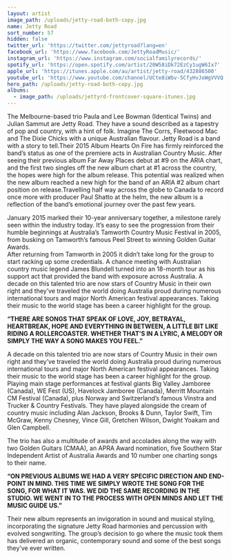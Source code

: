```yaml
---
layout: artist
image_path: /uploads/jetty-road-both-copy.jpg
name: Jetty Road
sort_number: 57
hidden: false
twitter_url: 'https://twitter.com/jettyroad?lang=en'
facebook_url: 'https://www.facebook.com/JettyRoadMusic/'
instagram_url: 'https://www.instagram.com/socialfamilyrecords/'
spotify_url: 'https://open.spotify.com/artist/20W58iDk72EzCy1ugW6Ix7'
apple_url: 'https://itunes.apple.com/au/artist/jetty-road/432886500'
youtube_url: 'https://www.youtube.com/channel/UCte8iWbv-5CfyHvJoWgVVVQ'
hero_path: /uploads/jetty-road-both-copy.jpg
albums:
  - image_path: /uploads/jettyrd-frontcover-square-itunes.jpg
---
```


The Melbourne-based trio Paula and Lee Bowman (Identical Twins) and Julian Sammut are Jetty Road. They have a sound described as a tapestry of pop and country, with a hint of folk. Imagine The Corrs, Fleetwood Mac and The Dixie Chicks with a unique Australian flavour. Jetty Road is a band with a story to tell.Their 2015 Album Hearts On Fire has firmly reinforced the band’s status as one of the premiere acts in Australian Country Music. After seeing their previous album Far Away Places debut at #9 on the ARIA chart, and the first two singles off the new album chart at #1 across the country, the hopes were high for the album release. This potential was realized when the new album reached a new high for the band of an ARIA #2 album chart position on release.Travelling half way across the globe to Canada to record once more with producer Paul Shatto at the helm, the new album is a reflection of the band’s emotional journey over the past few years.

January 2015 marked their 10-year anniversary together, a milestone rarely seen within the industry today. It’s easy to see the progression from their humble beginnings at Australia’s Tamworth Country Music Festival in 2005, from busking on Tamworth’s famous Peel Street to winning Golden Guitar Awards.<br>After returning from Tamworth in 2005 it didn’t take long for the group to start racking up some credentials. A chance meeting with Australian country music legend James Blundell turned into an 18-month tour as his support act that provided the band with exposure across Australia. A decade on this talented trio are now stars of Country Music in their own right and they’ve traveled the world doing Australia proud during numerous international tours and major North American festival appearances. Taking their music to the world stage has been a career highlight for the group.

**“THERE ARE SONGS THAT SPEAK OF LOVE, JOY, BETRAYAL, HEARTBREAK, HOPE AND EVERYTHING IN BETWEEN, A LITTLE BIT LIKE RIDING A ROLLERCOASTER. WHETHER THAT’S IN A LYRIC, A MELODY OR SIMPLY THE WAY A SONG MAKES YOU FEEL.”**

A decade on this talented trio are now stars of Country Music in their own right and they’ve traveled the world doing Australia proud during numerous international tours and major North American festival appearances. Taking their music to the world stage has been a career highlight for the group. Playing main stage performances at festival giants Big Valley Jamboree (Canada), WE Fest (US), Havelock Jamboree (Canada), Merritt Mountain CM Festival (Canada), plus Norway and Switzerland’s famous Vinstra and Trucker & Country Festivals. They have played alongside the cream of country music including Alan Jackson, Brooks & Dunn, Taylor Swift, Tim McGraw, Kenny Chesney, Vince Gill, Gretchen Wilson, Dwight Yoakam and Glen Campbell.

The trio has also a multitude of awards and accolades along the way with two Golden Guitars (CMAA), an APRA Award nomination, five Southern Star Independent Artist of Australia Awards and 10 number one charting songs to their name.

**“ON PREVIOUS ALBUMS WE HAD A VERY SPECIFIC DIRECTION AND END-POINT IN MIND. THIS TIME WE SIMPLY WROTE THE SONG FOR THE SONG, FOR WHAT IT WAS. WE DID THE SAME RECORDING IN THE STUDIO. WE WENT IN TO THE PROCESS WITH OPEN MINDS AND LET THE MUSIC GUIDE US.”**

Their new album represents an invigoration in sound and musical styling, incorporating the signature Jetty Road harmonies and percussion with evolved songwriting. The group’s decision to go where the music took them has delivered an organic, contemporary sound and some of the best songs they’ve ever written.